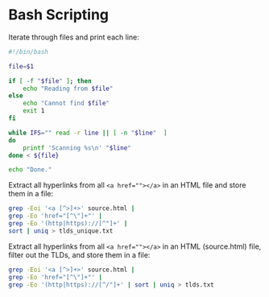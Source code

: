 # Bash Scripting

Iterate through files and print each line:

```bash
#!/bin/bash

file=$1

if [ -f "$file" ]; then
	echo "Reading from $file"
else
	echo "Cannot find $file"
	exit 1
fi

while IFS="" read -r line || [ -n "$line"  ]
do
	printf 'Scanning %s\n' "$line"
done < ${file}

echo "Done."
```

Extract all hyperlinks from all `<a href=""></a>` in an HTML file and store them in a file:

```bash
grep -Eoi '<a [^>]+>' source.html |
grep -Eo 'href="[^\"]+"' |
grep -Eo '(http|https)://[^"]+' | 
sort | uniq > tlds_unique.txt
```

Extract all hyperlinks from all `<a href=""></a>` in an HTML \(source.html\) file, filter out the TLDs, and store them in a file:

```bash
grep -Eoi '<a [^>]+>' source.html |
grep -Eo 'href="[^\"]+"' |
grep -Eo '(http|https)://[^/"]+' | sort | uniq > tlds.txt
```

